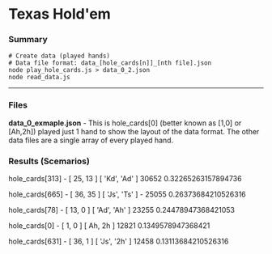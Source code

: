 # Texas Hold'em
### Summary

```shell
# Create data (played hands)
# Data file format: data_[hole_cards[n]]_[nth file].json
node play_hole_cards.js > data_0_2.json
node read_data.js 
```
---- 

### Files

**data_0_exmaple.json** - This is hole_cards[0] (better known as [1,0] or [Ah,2h]) played just 1 hand to show the layout of the data format. The other data files are a single array of every played hand.


### Results (Scemarios)

hole_cards[313] - [ 25, 13 ] [ 'Kd', 'Ad' ]
30652 0.32265263157894736

hole_cards[665] - [ 36, 35 ] [ 'Js', 'Ts' ] - 
25055 0.26373684210526316

hole_cards[78] - [ 13, 0 ] [ 'Ad', 'Ah' ]
23255 0.24478947368421053

hole_cards[0] - [ 1, 0 ] [ Ah, 2h ]
12821 0.1349578947368421

hole_cards[631] - [ 36, 1 ] [ 'Js', '2h' ]
12458 0.13113684210526316